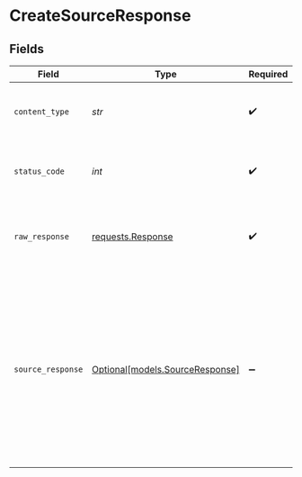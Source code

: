 # CreateSourceResponse


## Fields

| Field                                                                                                                                                                      | Type                                                                                                                                                                       | Required                                                                                                                                                                   | Description                                                                                                                                                                | Example                                                                                                                                                                    |
| -------------------------------------------------------------------------------------------------------------------------------------------------------------------------- | -------------------------------------------------------------------------------------------------------------------------------------------------------------------------- | -------------------------------------------------------------------------------------------------------------------------------------------------------------------------- | -------------------------------------------------------------------------------------------------------------------------------------------------------------------------- | -------------------------------------------------------------------------------------------------------------------------------------------------------------------------- |
| `content_type`                                                                                                                                                             | *str*                                                                                                                                                                      | :heavy_check_mark:                                                                                                                                                         | HTTP response content type for this operation                                                                                                                              |                                                                                                                                                                            |
| `status_code`                                                                                                                                                              | *int*                                                                                                                                                                      | :heavy_check_mark:                                                                                                                                                         | HTTP response status code for this operation                                                                                                                               |                                                                                                                                                                            |
| `raw_response`                                                                                                                                                             | [requests.Response](https://requests.readthedocs.io/en/latest/api/#requests.Response)                                                                                      | :heavy_check_mark:                                                                                                                                                         | Raw HTTP response; suitable for custom response parsing                                                                                                                    |                                                                                                                                                                            |
| `source_response`                                                                                                                                                          | [Optional[models.SourceResponse]](../models/sourceresponse.md)                                                                                                             | :heavy_minus_sign:                                                                                                                                                         | Successful operation                                                                                                                                                       | {<br/>"sourceId": "18dccc91-0ab1-4f72-9ed7-0b8fc27c5826",<br/>"name": "Analytics Team Postgres",<br/>"sourceType": "postgres",<br/>"workspaceId": "871d9b60-11d1-44cb-8c92-c246d53bf87e"<br/>} |